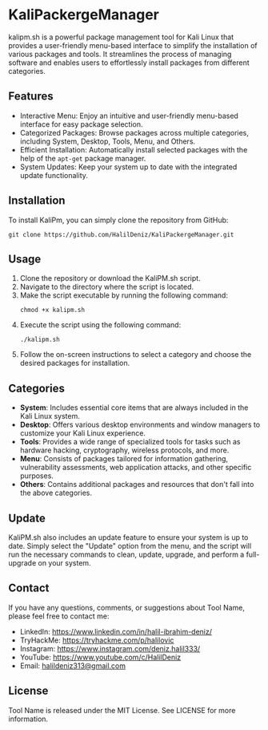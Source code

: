 # KaliPackergeManager
kalipm.sh is a powerful package management tool for Kali Linux that provides a user-friendly menu-based interface to simplify the installation of various packages and tools. It streamlines the process of managing software and enables users to effortlessly install packages from different categories.


## Features

- Interactive Menu: Enjoy an intuitive and user-friendly menu-based interface for easy package selection.
- Categorized Packages: Browse packages across multiple categories, including System, Desktop, Tools, Menu, and Others.
- Efficient Installation: Automatically install selected packages with the help of the `apt-get` package manager.
- System Updates: Keep your system up to date with the integrated update functionality.

## Installation

To install KaliPm, you can simply clone the repository from GitHub:
```
git clone https://github.com/HalilDeniz/KaliPackergeManager.git
```

## Usage

1. Clone the repository or download the KaliPM.sh script.
2. Navigate to the directory where the script is located.
3. Make the script executable by running the following command:
   ```
   chmod +x kalipm.sh
   ```
4. Execute the script using the following command:
   ```
   ./kalipm.sh
   ```
5. Follow the on-screen instructions to select a category and choose the desired packages for installation.

## Categories

- **System**: Includes essential core items that are always included in the Kali Linux system.
- **Desktop**: Offers various desktop environments and window managers to customize your Kali Linux experience.
- **Tools**: Provides a wide range of specialized tools for tasks such as hardware hacking, cryptography, wireless protocols, and more.
- **Menu**: Consists of packages tailored for information gathering, vulnerability assessments, web application attacks, and other specific purposes.
- **Others**: Contains additional packages and resources that don't fall into the above categories.

## Update

KaliPM.sh also includes an update feature to ensure your system is up to date. Simply select the "Update" option from the menu, and the script will run the necessary commands to clean, update, upgrade, and perform a full-upgrade on your system.

## Contact

If you have any questions, comments, or suggestions about Tool Name, please feel free to contact me:

- LinkedIn: https://www.linkedin.com/in/halil-ibrahim-deniz/
- TryHackMe: https://tryhackme.com/p/halilovic
- Instagram: https://www.instagram.com/deniz.halil333/
- YouTube: https://www.youtube.com/c/HalilDeniz
- Email: halildeniz313@gmail.com

## License

Tool Name is released under the MIT License. See LICENSE for more information.